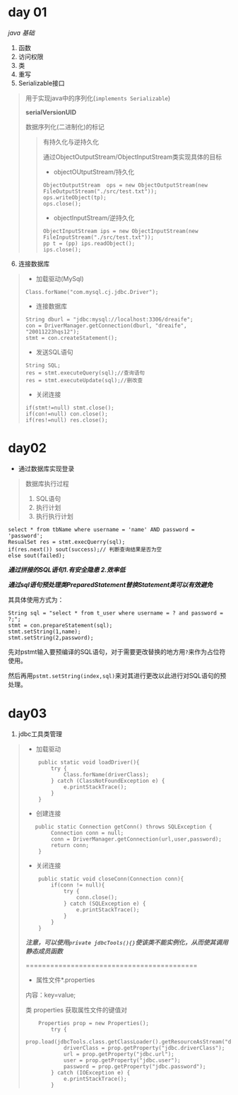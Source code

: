 # day 01
*java 基础*
1. 函数
2. 访问权限
3. 类
4. 重写
5. Serializable接口
> 用于实现java中的序列化(`implements Serializable`)
> 
> **serialVersionUID**
> 
> 数据序列化(二进制化)的标记
> 
> > 有持久化与逆持久化
> > 
> > 通过ObjectOutputStream/ObjectInputStream类实现具体的目标
> > 
> > - objectOUtputStream/持久化
> > ```
> > ObjectOutputStream  ops = new ObjectOutputStream(new FileOutputStream("./src/test.txt"));
> > ops.writeObject(tp);
> > ops.close();
> > ```
> > - objectInputStream/逆持久化
> > ```
> > ObjectInputStream ips = new ObjectInputStream(new FileInputStream("./src/test.txt"));
> > pp t = (pp) ips.readObject();
> > ips.close();
> > ```
> > 
6. 连接数据库
> - 加载驱动(MySql)
> ```
> Class.forName("com.mysql.cj.jdbc.Driver");
> ```
> - 连接数据库
> ```
> String dburl = "jdbc:mysql://localhost:3306/dreaife";
> con = DriverManager.getConnection(dburl, "dreaife", "20011223hqs12");
> stmt = con.createStatement();
> ```
> - 发送SQL语句
> ```
> String SQL;
> res = stmt.executeQuery(sql);//查询语句
> res = stmt.executeUpdate(sql);//删改查
> ```
> - 关闭连接
> ```
> if(stmt!=null) stmt.close();
> if(con!=null) con.close();
> if(res!=null) res.close();
> ```

# day02

- 通过数据库实现登录

> 数据库执行过程
> 1. SQL语句
> 2. 执行计划
> 3. 执行执行计划

```
select * from tbName where username = 'name' AND password = 'password';
ResualSet res = stmt.execQuerry(sql);
if(res.next()) sout(success);// 判断查询结果是否为空
else sout(failed);
```

***通过拼接的SQL语句1.有安全隐患 2.效率低***

***通过sql语句预处理类PreparedStatement替换Statement类可以有效避免***

其具体使用方式为：

```
String sql = "select * from t_user where username = ? and password = ?;";
stmt = con.prepareStatement(sql);
stmt.setString(1,name);
stmt.setString(2,password);
```

先对pstmt输入要预编译的SQL语句，对于需要更改替换的地方用`?`来作为占位符使用。

然后再用`pstmt.setString(index,sql)`来对其进行更改以此进行对SQL语句的预处理。

# day03

1. jdbc工具类管理

> - 加载驱动
> ```
>     public static void loadDriver(){
>         try {
>             Class.forName(driverClass);
>         } catch (ClassNotFoundException e) {
>             e.printStackTrace();
>         }
>     }
> ```
> - 创建连接
> ```
>    public static Connection getConn() throws SQLException {
>         Connection conn = null;
>         conn = DriverManager.getConnection(url,user,password);
>         return conn;
>     }
> ```
> - 关闭连接
> ```
>     public static void closeConn(Connection conn){
>         if(conn != null){
>             try {
>                 conn.close();
>             } catch (SQLException e) {
>                 e.printStackTrace();
>             }
>         }
>     }
> ```
> ***注意，可以使用`private jdbcTools(){}`使该类不能实例化，从而使其调用静态成员函数***
> 
> ==========================================
> 
> - 属性文件*.properties
> 
> 内容：key=value;
> 
> 类 properties 获取属性文件的键值对
>
> ```
>     Properties prop = new Properties();
>         try {
>             prop.load(jdbcTools.class.getClassLoader().getResourceAsStream("db.properties"));
>             driverClass = prop.getProperty("jdbc.driverClass");
>             url = prop.getProperty("jdbc.url");
>             user = prop.getProperty("jdbc.user");
>             password = prop.getProperty("jdbc.password");
>         } catch (IOException e) {
>             e.printStackTrace();
>         }
> ```